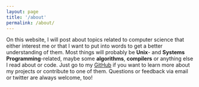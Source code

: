 ```yaml
---
layout: page
title: '/about'
permalink: /about/
---
```


On this website, I will post about topics related to computer science that either interest me or that I want to put into words to get a better understanding of them. Most things will probably be **Unix**- and **Systems Programming**-related, maybe some **algorithms**, **compilers** or anything else I read about or code. Just go to my [GitHub](https://github.com/DanielSchuette) if you want to learn more about my projects or contribute to one of them. Questions or feedback via email or twitter are always welcome, too!
